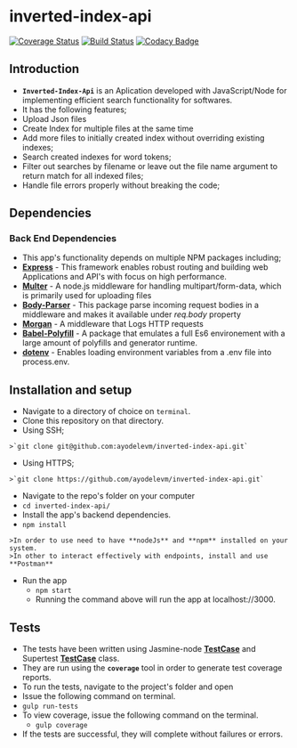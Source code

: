 # inverted-index-api

[![Coverage Status](https://coveralls.io/repos/github/ayodelevm/inverted-index-api/badge.svg?branch=APIRoute)](https://coveralls.io/github/ayodelevm/inverted-index-api?branch=APIRoute)  [![Build Status](https://travis-ci.org/ayodelevm/inverted-index-api.svg?branch=develop)](https://travis-ci.org/ayodelevm/inverted-index-api)  [![Codacy Badge](https://api.codacy.com/project/badge/Grade/46fccf17dc7348859ffdf87837a70234)](https://www.codacy.com/app/ayodelevm/inverted-index-api?utm_source=github.com&amp;utm_medium=referral&amp;utm_content=ayodelevm/inverted-index-api&amp;utm_campaign=Badge_Grade)

## Introduction
*  **`Inverted-Index-Api`** is an Aplication developed with JavaScript/Node for implementing efficient search functionality for softwares.
*  It has the following features;
  *  Upload Json files
  *  Create Index for multiple files at the same time
  *  Add more files to initially created index without overriding existing indexes;
  *  Search created indexes for word tokens;
  *  Filter out searches by filename or leave out the file name argument to return match for all indexed files;
  *  Handle file errors properly without breaking the code;

## Dependencies

### Back End Dependencies
*  This app's functionality depends on multiple NPM packages including;
  *  **[Express](https://www.npmjs.com/package/express)** - This framework enables robust routing and building web Applications and API's with focus on high performance. 
  *  **[Multer](https://www.npmjs.com/package/multer)** - A node.js middleware for handling multipart/form-data, which is primarily used for uploading files
  *  **[Body-Parser](https://www.npmjs.com/package/body-parser)** - This package parse incoming request bodies in a middleware and makes it available under *req.body* property
  *  **[Morgan](https://www.npmjs.com/package/morgan)** - A middleware that Logs HTTP requests
  *  **[Babel-Polyfill](https://www.npmjs.com/package/babel-polyfill)** - A package that emulates a full Es6 environement with a large amount of polyfills and generator runtime.
  *  **[dotenv](https://github.com/kennethreitz/autoenv)** - Enables loading environment variables from a .env file into process.env.

## Installation and setup
*  Navigate to a directory of choice on `terminal`.
*  Clone this repository on that directory.
  *  Using SSH;

    >`git clone git@github.com:ayodelevm/inverted-index-api.git`

  *  Using HTTPS;

    >`git clone https://github.com/ayodelevm/inverted-index-api.git`

*  Navigate to the repo's folder on your computer
  *  `cd inverted-index-api/`
*  Install the app's backend dependencies. 
  *  `npm install`

    >In order to use need to have **nodeJs** and **npm** installed on your system.
    >In other to interact effectively with endpoints, install and use **Postman**

* Run the app
  *  `npm start`
  *  Running the command above will run the app at localhost://3000.

## Tests
*  The tests have been written using Jasmine-node **[TestCase](https://github.com/mhevery/jasmine-node)** and Supertest **[TestCase](https://www.npmjs.com/package/supertest)** class.
*  They are run using the **`coverage`** tool in order to generate test coverage reports.
*  To run the tests, navigate to the project's folder and open
*  Issue the following command on terminal.
  *  `gulp run-tests`
* To view coverage, issue the following command on the terminal.
  * `gulp coverage`
*  If the tests are successful, they will complete without failures or errors.

